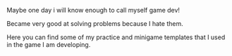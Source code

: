 Maybe one day i will know enough to call myself game dev!

Became very good at solving problems because I hate them.

Here you can find some of my practice and minigame templates that I used in the game I am developing.



